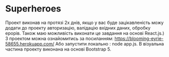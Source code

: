 # Superheroes
Проект виконав на протязі 2х днів, якщо у вас буде зацікавленість можу додати до проекту авторизацію, валідацію вхідних даних, обробку ерорів. Також маю можливість виконати це завдання на основі  React.js.)
З проектом можна ознайомитись за посиланням:
https://blooming-eyrie-58655.herokuapp.com/
Або запустити локально : node app.js.
В візуальна частина проекту виконана на основі Bootstrap 5.
